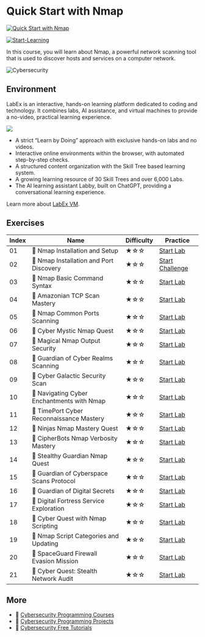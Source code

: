 # Quick Start with Nmap

[![Quick Start with Nmap](https://cover-creator.appbot.io/quick-start-with-nmap.png)](https://labex.io/courses/quick-start-with-nmap)

[![Start-Learning](https://img.shields.io/badge/Start-Learning-whitesmoke?style=for-the-badge)](https://labex.io/courses/quick-start-with-nmap)

In this course, you will learn about Nmap, a powerful network scanning tool that is used to discover hosts and services on a computer network.

![Cybersecurity](https://img.shields.io/badge/Cybersecurity-whitesmoke?style=for-the-badge&logo=cybersecurity)


## Environment

LabEx is an interactive, hands-on learning platform dedicated to coding and technology. It combines labs, AI assistance, and virtual machines to provide a no-video, practical learning experience.

![](https://tutorial-screenshot.getvm.io/images/vm-1725247253.png)

- A strict “Learn by Doing” approach with exclusive hands-on labs and no videos.
- Interactive online environments within the browser, with automated step-by-step checks.
- A structured content organization with the Skill Tree based learning system.
- A growing learning resource of 30 Skill Trees and over 6,000 Labs.
- The AI learning assistant Labby, built on ChatGPT, providing a conversational learning experience.

Learn more about [LabEx VM](https://support.labex.io/using-labex/virtual-machine).

## Exercises

|   Index | Name                                      | Difficulty   | Practice                                                                                                                        |
|---------|-------------------------------------------|--------------|---------------------------------------------------------------------------------------------------------------------------------|
|      01 | 📖 Nmap Installation and Setup             | ★☆☆          | <a target='_blank' href='https://labex.io/tutorials/cybersecurity-nmap-installation-and-setup-415924'>Start Lab</a>             |
|      02 | 🎯 Nmap Installation and Port Discovery    | ★☆☆          | <a target='_blank' href='https://labex.io/labs/cybersecurity-nmap-installation-and-port-discovery-415923'>Start Challenge</a>   |
|      03 | 📖 Nmap Basic Command Syntax               | ★☆☆          | <a target='_blank' href='https://labex.io/tutorials/cybersecurity-nmap-basic-command-syntax-415919'>Start Lab</a>               |
|      04 | 📖 Amazonian TCP Scan Mastery              | ★☆☆          | <a target='_blank' href='https://labex.io/tutorials/cybersecurity-amazonian-tcp-scan-mastery-415936'>Start Lab</a>              |
|      05 | 📖 Nmap Common Ports Scanning              | ★☆☆          | <a target='_blank' href='https://labex.io/tutorials/cybersecurity-nmap-common-ports-scanning-415920'>Start Lab</a>              |
|      06 | 📖 Cyber Mystic Nmap Quest                 | ★☆☆          | <a target='_blank' href='https://labex.io/tutorials/cybersecurity-cyber-mystic-nmap-quest-415926'>Start Lab</a>                 |
|      07 | 📖 Magical Nmap Output Security            | ★☆☆          | <a target='_blank' href='https://labex.io/tutorials/cybersecurity-magical-nmap-output-security-415928'>Start Lab</a>            |
|      08 | 📖 Guardian of Cyber Realms Scanning       | ★☆☆          | <a target='_blank' href='https://labex.io/tutorials/cybersecurity-guardian-of-cyber-realms-scanning-415927'>Start Lab</a>       |
|      09 | 📖 Cyber Galactic Security Scan            | ★☆☆          | <a target='_blank' href='https://labex.io/tutorials/cybersecurity-cyber-galactic-security-scan-415922'>Start Lab</a>            |
|      10 | 📖 Navigating Cyber Enchantments with Nmap | ★☆☆          | <a target='_blank' href='https://labex.io/tutorials/cybersecurity-navigating-cyber-enchantments-with-nmap-415929'>Start Lab</a> |
|      11 | 📖 TimePort Cyber Reconnaissance Mastery   | ★☆☆          | <a target='_blank' href='https://labex.io/tutorials/cybersecurity-timeport-cyber-reconnaissance-mastery-415935'>Start Lab</a>   |
|      12 | 📖 Ninjas Nmap Mastery Quest               | ★☆☆          | <a target='_blank' href='https://labex.io/tutorials/cybersecurity-ninjas-nmap-mastery-quest-415937'>Start Lab</a>               |
|      13 | 📖 CipherBots Nmap Verbosity Mastery       | ★☆☆          | <a target='_blank' href='https://labex.io/tutorials/cybersecurity-cipherbots-nmap-verbosity-mastery-415939'>Start Lab</a>       |
|      14 | 📖 Stealthy Guardian Nmap Quest            | ★☆☆          | <a target='_blank' href='https://labex.io/tutorials/cybersecurity-stealthy-guardian-nmap-quest-415934'>Start Lab</a>            |
|      15 | 📖 Guardian of Cyberspace Scans Protocol   | ★☆☆          | <a target='_blank' href='https://labex.io/tutorials/cybersecurity-guardian-of-cyberspace-scans-protocol-415938'>Start Lab</a>   |
|      16 | 📖 Guardian of Digital Secrets             | ★☆☆          | <a target='_blank' href='https://labex.io/tutorials/cybersecurity-guardian-of-digital-secrets-415925'>Start Lab</a>             |
|      17 | 📖 Digital Fortress Service Exploration    | ★☆☆          | <a target='_blank' href='https://labex.io/tutorials/cybersecurity-digital-fortress-service-exploration-415932'>Start Lab</a>    |
|      18 | 📖 Cyber Quest with Nmap Scripting         | ★☆☆          | <a target='_blank' href='https://labex.io/tutorials/cybersecurity-cyber-quest-with-nmap-scripting-415931'>Start Lab</a>         |
|      19 | 📖 Nmap Script Categories and Updating     | ★☆☆          | <a target='_blank' href='https://labex.io/tutorials/cybersecurity-nmap-script-categories-and-updating-415930'>Start Lab</a>     |
|      20 | 📖 SpaceGuard Firewall Evasion Mission     | ★☆☆          | <a target='_blank' href='https://labex.io/tutorials/cybersecurity-spaceguard-firewall-evasion-mission-415921'>Start Lab</a>     |
|      21 | 📖 Cyber Quest: Stealth Network Audit      | ★☆☆          | <a target='_blank' href='https://labex.io/tutorials/cybersecurity-cyber-quest-stealth-network-audit-415933'>Start Lab</a>       |

## More

- 🔗 [Cybersecurity Programming Courses](https://github.com/labex-labs/awesome-programming-courses)
- 🔗 [Cybersecurity Programming Projects](https://github.com/labex-labs/awesome-programming-projects)
- 🔗 [Cybersecurity Free Tutorials](https://github.com/labex-labs/cybersecurity-free-tutorials)

